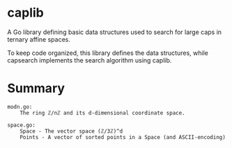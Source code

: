 # caplib

A Go library defining basic data structures used to search for large caps in ternary
affine spaces.

To keep code organized, this library defines the data structures, while capsearch
implements the search algorithm using caplib.


# Summary

    modn.go:
        The ring ℤ/nℤ and its d-dimensional coordinate space.

    space.go:
        Space - The vector space (ℤ/3ℤ)^d
        Points - A vector of sorted points in a Space (and ASCII-encoding)
